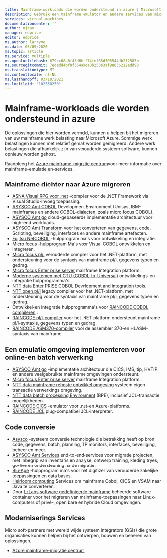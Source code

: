 ```yaml
---
title: Mainframe-workloads die worden ondersteund in azure | Microsoft Docs
description: Gebruik een mainframe emulator en andere services van micro soft-partners om uw mainframe-workloads, zoals IBM Z-systemen, opnieuw te hosten met behulp van Microsoft Azure.
services: virtual-machines
documentationcenter: ''
author: njray
manager: edprice
editor: edprice
ms.author: larryme
ms.date: 05/09/2020
ms.topic: article
ms.service: multiple
ms.openlocfilehash: 679cc68a0f43d6bff74fef85d705544db2f2585b
ms.sourcegitcommit: 7edadd4bf8f354abca0b253b3af98836212edd93
ms.translationtype: MT
ms.contentlocale: nl-NL
ms.lasthandoff: 03/10/2021
ms.locfileid: "102558250"
---
```

# <a name="mainframe-workloads-supported-on-azure"></a>Mainframe-workloads die worden ondersteund in azure

De oplossingen die hier worden vermeld, kunnen u helpen bij het migreren van uw mainframe werk belasting naar Microsoft Azure. Sommige werk belastingen kunnen met relatief gemak worden gemigreerd. Andere werk belastingen die afhankelijk zijn van verouderde systeem software, kunnen opnieuw worden gehost. 

Raadpleeg het [Azure mainframe-migratie centrum](https://azure.microsoft.com/migration/mainframe/)voor meer informatie over mainframe-emulatie en-services.

## <a name="migrate-mainframe-closer-to-azure"></a>Mainframe dichter naar Azure migreren

- [ASNA Visual RPG voor .net](https://asna.com/us/products/visual-rpg) -compiler voor de .NET Framework via Visual Studio-invoeg toepassing.
- [ASYSCO Amt COBOL](https://www.asysco.com/cobol/) Development Environment (Unisys, IBM-mainframes en andere COBOL-dialecten, zoals micro focus COBOL).
- [ASYSCO Amt go](https://www.asysco.com/amt-go/) cloud-gebaseerde implementatie architectuur voor high-end workloads.
- [ASYSCO Amt Transform](https://www.asysco.com/amt-transform/) voor het converteren van gegevens, code, Scripting, beveiliging, interfaces en andere mainframe artefacten.
- [Fujitsu NetCOBOL](https://www.fujitsu.com/global/products/software/developer-tool/netcobol/) -hulpprogram ma's voor ontwikkeling en integratie.
- [Micro focus](https://www.microfocus.com/products/visual-cobol/) -hulpprogram Ma's voor Visual COBOL ontwikkelen en integreren.
- [Micro focus pl/i](https://www.microfocus.com/campaign/download/pli-modernization/) verouderde compiler voor het .NET-platform, met ondersteuning voor de syntaxis van mainframe pl/i, gegevens typen en gedrag.
- [Micro focus Enter prise server](https://www.microfocus.com/products/enterprise-suite/enterprise-server/) mainframe Integration platform.
- [Moderne systemen met CTU (COBOL-to-Universal)](https://modernsystems.com/automatic-cobol-to-java-conversion/) ontwikkelings-en integratie hulpprogramma's.
- [NTT data Enter PRISE COBOL](https://us.nttdata.com/en/digital/application-development-and-modernization) Development and integration tools.
- [NTT open pl/i](https://us.nttdata.com/en/digital/application-development-and-modernization) legacy compiler voor het .NET-platform, met ondersteuning voor de syntaxis van mainframe pl/i, gegevens typen en gedrag.
- Ontwikkel-en integratie hulpprogramma's voor [RAINCODE COBOL compileren](https://www.raincode.com/products/cobol/) .
- [RAINCODE pl/i-compiler](https://www.raincode.com/products/pli/) voor het .NET-platform ondersteunt mainframe pl/i-syntaxis, gegevens typen en gedrag.
- [RAINCODE ASM370-compiler](https://www.raincode.com/technical-landscape/asm370/) voor de assembler 370-en HLASM-syntaxis van mainframe.

## <a name="deploy-an-emulation-environment-for-online-and-batch-processing"></a>Een emulatie omgeving implementeren voor online-en batch verwerking

- [ASYSCO Amt go](https://www.asysco.com/amt-go/) -implementatie architectuur die CICS, IMS, tip, HVTIP en andere veelgebruikte mainframe omgevingen ondersteunt.
- [Micro focus Enter prise server](https://www.microfocus.com/products/enterprise-suite/enterprise-server/) mainframe Integration platform.
- [NTT data mainframe rehoste ontwikkel omgeving](https://us.nttdata.com/en/-/media/assets/white-paper/apps-mainframe-re-hosting-development-environment-whitepaper.pdf) systeem eigen transactie verwerkings omgeving.
- [NTT data batch processing Environment](https://us.nttdata.com/en/-/media/assets/white-paper/apps-mainframe-re-hosting-development-environment-whitepaper.pdf) (BPE), inclusief JCL-transactie mogelijkheden.
- [RAINCODE CICS](https://www.raincode.com/technical-landscape/cics/) -emulator voor .net-en Azure-platforms.
- [RAINCODE JCL](https://www.raincode.com/products/jcl/) plug-compatibel JCL-interpreter.

## <a name="code-conversion"></a>Code conversie

- [Asysco](https://www.asysco.com/azure-cloud/) -systeem conversie technologie die betrekking heeft op bron code, gegevens, batch, planning, TP monitors, interfaces, beveiliging, beheer en meer.
- [ASYSCO Amt Services](https://www.asysco.com/migration-services/) end-to-end-services voor migratie projecten, met inbegrip van inventaris en analyse, ontwerp training, kleding tryes, go-live en ondersteuning na de migratie.
- [Blu-Age](https://www.bluage.com/) -hulpprogram ma's voor het digitizer van verouderde zakelijke toepassingen en data bases.
- [Heirloom computing](https://www.heirloomcomputing.com/tag/convert-cobol-to-java/) Services om mainframe Cobol, CICS en VSAM naar Java te converteren.
- Door [LzLabs software gedefinieerde mainframe](https://www.lzlabs.com/) beheerde software container voor het migreren van mainframe-toepassingen naar Linux-computers of privé-, open bare en hybride Cloud omgevingen.

## <a name="modernization-services"></a>Moderniserings Services

Micro soft-partners met wereld wijde systeem integrators (GSIs) die grote organisaties kunnen helpen bij het ontwerpen, bouwen en beheren van oplossingen. 

- [Azure mainframe-migratie centrum](https://azure.microsoft.com/migration/mainframe/)
